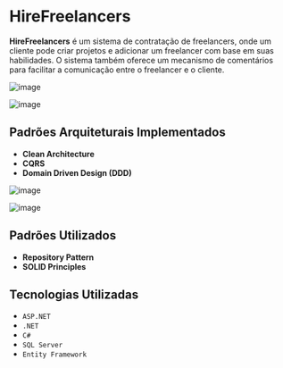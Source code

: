 
<h1>HireFreelancers</h1>

 <p>
        <strong>HireFreelancers</strong> é um sistema de contratação de freelancers, onde um cliente pode criar projetos e adicionar um freelancer com base em suas habilidades. O sistema também oferece um mecanismo de comentários para facilitar a comunicação entre o freelancer e o cliente.
    </p>
    
![image](https://github.com/user-attachments/assets/7b89271f-3b44-4eaa-984b-ee740db32226)

![image](https://github.com/user-attachments/assets/210afbd2-f753-4324-b6ac-d8a549b8f3b1)

 <h2>Padrões Arquiteturais Implementados</h2>
    <ul>
        <li><strong>Clean Architecture</strong></li>
        <li><strong>CQRS</strong></li>
        <li><strong>Domain Driven Design (DDD)</strong></li>
    </ul>
    
![image](https://github.com/user-attachments/assets/c0c7c0f4-0c9c-4bf6-8e51-e9317c1d5902)

  ![image](https://github.com/user-attachments/assets/5f1fdb59-be2b-475f-8342-bcbb60395927)
  
 <h2>Padrões Utilizados</h2>
    <ul>
        <li><strong>Repository Pattern</strong></li>
        <li><strong>SOLID Principles</strong></li>
    </ul>

   <h2>Tecnologias Utilizadas</h2>
    <ul>
        <li><code>ASP.NET</code></li>
        <li><code>.NET</code></li>
        <li><code>C#</code></li>
        <li><code>SQL Server</code></li>
        <li><code>Entity Framework</code></li>
    </ul>
    


